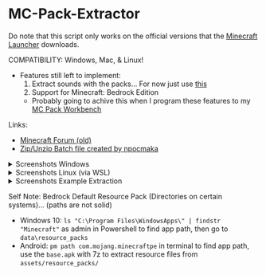 # MC-Pack-Extractor

Do note that this script only works on the official versions that the [Minecraft Launcher](https://minecraft.gamepedia.com/Java_Edition_launcher) downloads.

COMPATIBILITY: Windows, Mac, & Linux!

* Features still left to implement:
  1. Extract sounds with the packs... For now just use [this](https://minecraft.gamepedia.com/Tutorials/Sound_directory)
  2. Support for Minecraft: Bedrock Edition 
  - Probably going to achive this when I program these features to my [MC Pack Workbench](https://thealiendrew.github.io/mcpw)

Links:
  - [Minecraft Forum (old)](https://www.minecraftforum.net/forums/mapping-and-modding-java-edition/resource-packs/resource-pack-discussion/2962634-script-minecraft-default-pack-extractor)
  - [Zip/Unzip Batch file created by npocmaka](https://github.com/npocmaka/batch.scripts/blob/master/hybrids/jscript/zipjs.bat)

<details><summary>Screenshots Windows</summary>
<p>
  
![Script on startup](https://i.postimg.cc/XJTpHpR7/1win.png)
![Script after entering version](https://i.postimg.cc/mkCh0T43/2win.png)

</p>
</details>

<details><summary>Screenshots Linux (via WSL)</summary>
<p>
  
![Script on startup](https://i.postimg.cc/pT9mJD16/1lin.png)
![Script after entering version](https://i.postimg.cc/59CHHSzH/2lin.png)

</p>
</details>

<details><summary>Screenshots Example Extraction</summary>
<p>
  
![Where it archived to](https://i.postimg.cc/ZKzW6vPw/3win.png)
![What's inside it](https://i.postimg.cc/tCdYkR2p/4win.png)

</p>
</details>

Self Note:
Bedrock Default Resource Pack (Directories on certain systems)... (paths are not solid)
- Windows 10: `ls "C:\Program Files\WindowsApps\" | findstr "Minecraft"` as admin in Powershell to find app path, then go to `data\resource_packs`
- Android: `pm path com.mojang.minecraftpe` in terminal to find app path, use the `base.apk` with 7z to extract resource files from `assets/resource_packs/`
